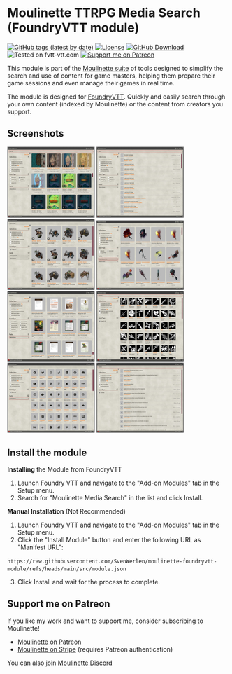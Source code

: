 # Moulinette TTRPG Media Search (FoundryVTT module)

[![GitHub tags (latest by date)](https://img.shields.io/github/v/tag/SvenWerlen/moulinette-foundryvtt-module)](https://github.com/SvenWerlen/moulinette-foundryvtt-module/releases)
[![License](https://img.shields.io/github/license/SvenWerlen/moulinette-foundryvtt-module)](https://github.com/SvenWerlen/moulinette-foundryvtt-module/LICENSE.txt)
[![GitHub Download](https://img.shields.io/badge/foundryvtt-Download-important)](#install)
![Tested on fvtt-vtt.com](https://img.shields.io/badge/Forge-supported-success)
[![Support me on Patreon](https://img.shields.io/badge/patreon-Support%20me-informational)](https://www.patreon.com/moulinette)

This module is part of the [Moulinette suite](https://www.moulinette.cloud) of tools designed to simplify the search and use of content for game masters, helping them prepare their game sessions and even manage their games in real time.

The module is designed for [FoundryVTT](https://foundryvtt.com/). Quickly and easily search through your own content (indexed by Moulinette) or the content from creators you support.

## <a name=""/>Screenshots

<img src="docs/img/browser-maps.jpg" width="200" /> <img src="docs/img/browser-audio.jpg" width="200" /> <img src="docs/img/browser-image.jpg" width="200" />
<img src="docs/img/browser-items.jpg" width="200" /> <img src="docs/img/browser-pdfs.jpg" width="200" />
<img src="docs/img/browser-gameicons.jpg" width="200" /> <img src="docs/img/browser-fontawesome.jpg" width="200" /> <img src="docs/img/browser-cannon.jpg" width="200" />


## <a name="install"/>Install the module

**Installing** the Module from FoundryVTT

1. Launch Foundry VTT and navigate to the "Add-on Modules" tab in the Setup menu.
2. Search for "Moulinette Media Search" in the list and click Install.

**Manual Installation** (Not Recommended)

1. Launch Foundry VTT and navigate to the "Add-on Modules" tab in the Setup menu.
2. Click the "Install Module" button and enter the following URL as "Manifest URL":

`https://raw.githubusercontent.com/SvenWerlen/moulinette-foundryvtt-module/refs/heads/main/src/module.json`

3. Click Install and wait for the process to complete.


## <a name="support"/>Support me on Patreon

If you like my work and want to support me, consider subscribing to Moulinette!
* [Moulinette on Patreon](https://www.patreon.com/moulinette)
* [Moulinette on Stripe](https://assets.moulinette.cloud/pricing) (requires Patreon authentication)

You can also join [Moulinette Discord](https://discord.gg/xg3dcMQfP2)
